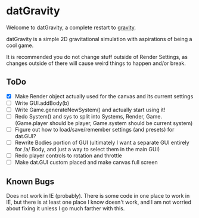 datGravity
==========

Welcome to datGravity, a complete restart to [gravity](http://github.com/Guard13007/gravity).

datGravity is a simple 2D gravitational simulation with aspirations of being a
cool game.

It is recommended you do not change stuff outside of Render Settings, as changes
outside of there will cause weird things to happen and/or break.

ToDo
----

- [x] Make Render object actually used for the canvas and its current settings
- [ ] Write GUI.addBody(b)
- [ ] Write Game.generateNewSystem() and actually start using it!
- [ ] Redo System() and sys to split into Systems, Render, Game.
      (Game.player should be player, Game.system should be current system)
- [ ] Figure out how to load/save/remember settings (and presets) for dat.GUI?
- [ ] Rewrite Bodies portion of GUI (ultimately I want a separate GUI entirely for
      /a/ Body, and just a way to select them in the main GUI)
- [ ] Redo player controls to rotation and throttle
- [ ] Make dat.GUI custom placed and make canvas full screen

Known Bugs
----------

Does not work in IE (probably). There is some code in one place to work in IE,
but there is at least one place I know doesn't work, and I am not worried about
fixing it unless I go much farther with this.
